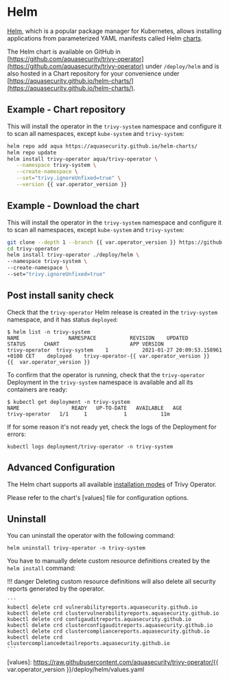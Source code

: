 # Helm

[Helm], which is a popular package manager for Kubernetes, allows installing applications from parameterized
YAML manifests called Helm [charts].

The Helm chart is available on GitHub in [https://github.com/aquasecurity/trivy-operator](https://github.com/aquasecurity/trivy-operator) under `/deploy/helm` and is also hosted in a Chart repository for your convenience under [https://aquasecurity.github.io/helm-charts/](https://aquasecurity.github.io/helm-charts/).

## Example - Chart repository

This will install the operator in the `trivy-system` namespace and configure it to scan all namespaces, except `kube-system` and `trivy-system`:

```bash
helm repo add aqua https://aquasecurity.github.io/helm-charts/
helm repo update
helm install trivy-operator aqua/trivy-operator \
   --namespace trivy-system \
   --create-namespace \
   --set="trivy.ignoreUnfixed=true" \
   --version {{ var.operator_version }}
```

## Example - Download the chart

This will install the operator in the `trivy-system` namespace and configure it to scan all namespaces, except `kube-system` and `trivy-system`:

```bash
git clone --depth 1 --branch {{ var.operator_version }} https://github.com/aquasecurity/trivy-operator.git
cd trivy-operator
helm install trivy-operator ./deploy/helm \
--namespace trivy-system \
--create-namespace \
--set="trivy.ignoreUnfixed=true"
```

## Post install sanity check

Check that the `trivy-operator` Helm release is created in the `trivy-system` namespace, and it has status `deployed`:

```console
$ helm list -n trivy-system
NAME              	NAMESPACE         	REVISION	UPDATED                             	STATUS  	CHART                   	APP VERSION
trivy-operator	trivy-system	1       	2021-01-27 20:09:53.158961 +0100 CET	deployed	trivy-operator-{{ var.operator_version }}	{{  var.operator_version }}
```

To confirm that the operator is running, check that the `trivy-operator` Deployment in the `trivy-system`
namespace is available and all its containers are ready:

```console
$ kubectl get deployment -n trivy-system
NAME                 READY   UP-TO-DATE   AVAILABLE   AGE
trivy-operator   1/1     1            1           11m
```

If for some reason it's not ready yet, check the logs of the Deployment for errors:

```
kubectl logs deployment/trivy-operator -n trivy-system
```

## Advanced Configuration

The Helm chart supports all available [installation modes](./../configuration.md#install-modes) of Trivy Operator. 

Please refer to the chart's [values] file for configuration options.

## Uninstall

You can uninstall the operator with the following command:

```
helm uninstall trivy-operator -n trivy-system
```

You have to manually delete custom resource definitions created by the `helm install` command:

!!! danger
    Deleting custom resource definitions will also delete all security reports generated by the operator.

    ```
    kubectl delete crd vulnerabilityreports.aquasecurity.github.io
    kubectl delete crd clustervulnerabilityreports.aquasecurity.github.io
    kubectl delete crd configauditreports.aquasecurity.github.io
    kubectl delete crd clusterconfigauditreports.aquasecurity.github.io
    kubectl delete crd clustercompliancereports.aquasecurity.github.io
    kubectl delete crd clustercompliancedetailreports.aquasecurity.github.io
    ```

[Helm]: https://helm.sh/
[charts]: https://helm.sh/docs/topics/charts/
[values]: https://raw.githubusercontent.com/aquasecurity/trivy-operator/{{  var.operator_version }}/deploy/helm/values.yaml
